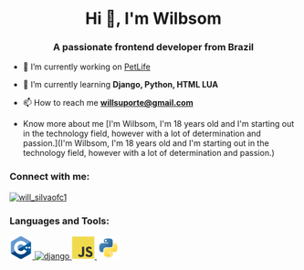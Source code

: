 <h1 align="center">Hi 👋, I'm Wilbsom</h1>
<h3 align="center">A passionate frontend developer from Brazil</h3>

- 🔭 I’m currently working on [PetLife](file:///C:/Users/wills/OneDrive/DS/VISUAL%20CODE/Petshop%20Onebit%20code/index.html)

- 🌱 I’m currently learning **Django, Python, HTML LUA**

- 📫 How to reach me **willsuporte@gmail.com**

- Know more about me [I'm Wilbsom, I'm 18 years old and I'm starting out in the technology field, however with a lot of determination and passion.](I'm Wilbsom, I'm 18 years old and I'm starting out in the technology field, however with a lot of determination and passion.)

<h3 align="left">Connect with me:</h3>
<p align="left">
<a href="https://instagram.com/will_silvaofc1" target="blank"><img align="center" src="https://raw.githubusercontent.com/rahuldkjain/github-profile-readme-generator/master/src/images/icons/Social/instagram.svg" alt="will_silvaofc1" height="30" width="40" /></a>
</p>

<h3 align="left">Languages and Tools:</h3>
<p align="left"> <a href="https://www.w3schools.com/cpp/" target="_blank" rel="noreferrer"> <img src="https://raw.githubusercontent.com/devicons/devicon/master/icons/cplusplus/cplusplus-original.svg" alt="cplusplus" width="40" height="40"/> </a> <a href="https://www.djangoproject.com/" target="_blank" rel="noreferrer"> <img src="https://cdn.worldvectorlogo.com/logos/django.svg" alt="django" width="40" height="40"/> </a> <a href="https://developer.mozilla.org/en-US/docs/Web/JavaScript" target="_blank" rel="noreferrer"> <img src="https://raw.githubusercontent.com/devicons/devicon/master/icons/javascript/javascript-original.svg" alt="javascript" width="40" height="40"/> </a> <a href="https://www.python.org" target="_blank" rel="noreferrer"> <img src="https://raw.githubusercontent.com/devicons/devicon/master/icons/python/python-original.svg" alt="python" width="40" height="40"/> </a> </p>

